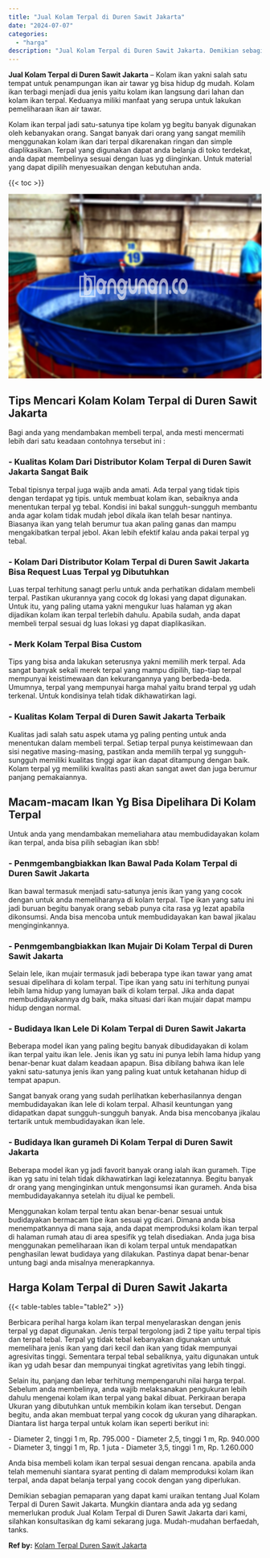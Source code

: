 ```yaml
---
title: "Jual Kolam Terpal di Duren Sawit Jakarta"
date: "2024-07-07"
categories: 
  - "harga"
description: "Jual Kolam Terpal di Duren Sawit Jakarta. Demikian sebagian pemaparan yang dapat kami uraikan tentang Jual Kolam Terpal di Duren Sawit Jakarta. Mungkin diant..."
---
```


**Jual Kolam Terpal di Duren Sawit Jakarta** – Kolam ikan yakni salah satu tempat untuk penampungan ikan air tawar yg bisa hidup dg mudah. Kolam ikan terbagi menjadi dua jenis yaitu kolam ikan langsung dari lahan dan kolam ikan terpal. Keduanya miliki manfaat yang serupa untuk lakukan pemeliharaan ikan air tawar.

Kolam ikan terpal jadi satu-satunya tipe kolam yg begitu banyak digunakan oleh kebanyakan orang. Sangat banyak dari orang yang sangat memilih menggunakan kolam ikan dari terpal dikarenakan ringan dan simple diaplikasikan. Terpal yang digunakan dapat anda belanja di toko terdekat, anda dapat membelinya sesuai dengan luas yg diinginkan. Untuk material yang dapat dipilih menyesuaikan dengan kebutuhan anda.

{{< toc >}}

![Jual Kolam Terpal di Duren Sawit Jakarta](/images/jual-kolam-terpal-31.png)

## Tips Mencari Kolam Kolam Terpal di Duren Sawit Jakarta

Bagi anda yang mendambakan membeli terpal, anda mesti mencermati lebih dari satu keadaan contohnya tersebut ini :

### \- Kualitas Kolam Dari Distributor Kolam Terpal di Duren Sawit Jakarta Sangat Baik

Tebal tipisnya terpal juga wajib anda amati. Ada terpal yang tidak tipis dengan terdapat yg tipis. untuk membuat kolam ikan, sebaiknya anda menentukan terpal yg tebal. Kondisi ini bakal sungguh-sungguh membantu anda agar kolam tidak mudah jebol dikala ikan telah besar nantinya. Biasanya ikan yang telah berumur tua akan paling ganas dan mampu mengakibatkan terpal jebol. Akan lebih efektif kalau anda pakai terpal yg tebal.

### \- Kolam Dari Distributor Kolam Terpal di Duren Sawit Jakarta Bisa Request Luas Terpal yg Dibutuhkan

Luas terpal terhitung sanagt perlu untuk anda perhatikan didalam membeli terpal. Pastikan ukurannya yang cocok dg lokasi yang dapat digunakan. Untuk itu, yang paling utama yakni mengukur luas halaman yg akan dijadikan kolam ikan terpal terlebih dahulu. Apabila sudah, anda dapat membeli terpal sesuai dg luas lokasi yg dapat diaplikasikan.

### \- Merk Kolam Terpal Bisa Custom

Tips yang bisa anda lakukan seterusnya yakni memilih merk terpal. Ada sangat banyak sekali merek terpal yang mampu dipilih, tiap-tiap terpal mempunyai keistimewaan dan kekurangannya yang berbeda-beda. Umumnya, terpal yang mempunyai harga mahal yaitu brand terpal yg udah terkenal. Untuk kondisinya telah tidak dikhawatirkan lagi.

### \- Kualitas Kolam Terpal di Duren Sawit Jakarta Terbaik

Kualitas jadi salah satu aspek utama yg paling penting untuk anda menentukan dalam membeli terpal. Setiap terpal punya keistimewaan dan sisi negative masing-masing, pastikan anda memilih terpal yg sungguh-sungguh memiliki kualitas tinggi agar ikan dapat ditampung dengan baik. Kolam terpal yg memiliki kwalitas pasti akan sangat awet dan juga berumur panjang pemakaiannya.

## Macam-macam Ikan Yg Bisa Dipelihara Di Kolam Terpal

Untuk anda yang mendambakan memeliahara atau membudidayakan kolam ikan terpal, anda bisa pilih sebagian ikan sbb!

### \- Penmgembangbiakkan Ikan Bawal Pada Kolam Terpal di Duren Sawit Jakarta

Ikan bawal termasuk menjadi satu-satunya jenis ikan yang yang cocok dengan untuk anda memeliharanya di kolam terpal. Tipe ikan yang satu ini jadi buruan begitu banyak orang sebab punya cita rasa yg lezat apabila dikonsumsi. Anda bisa mencoba untuk membudidayakan kan bawal jikalau menginginkannya.

### \- Penmgembangbiakkan Ikan Mujair Di Kolam Terpal di Duren Sawit Jakarta

Selain lele, ikan mujair termasuk jadi beberapa type ikan tawar yang amat sesuai dipelihara di kolam terpal. Tipe ikan yang satu ini terhitung punyai lebih lama hidup yang lumayan baik di kolam terpal. Jika anda dapat membudidayakannya dg baik, maka situasi dari ikan mujair dapat mampu hidup dengan normal.

### \- Budidaya Ikan Lele Di Kolam Terpal di Duren Sawit Jakarta

Beberapa model ikan yang paling begitu banyak dibudidayakan di kolam ikan terpal yaitu ikan lele. Jenis ikan yg satu ini punya lebih lama hidup yang benar-benar kuat dalam keadaan apapun. Bisa dibilang bahwa ikan lele yakni satu-satunya jenis ikan yang paling kuat untuk ketahanan hidup di tempat apapun.

Sangat banyak orang yang sudah perlihatkan keberhasilannya dengan membudidayakan ikan lele di kolam terpal. Alhasil keuntungan yang didapatkan dapat sungguh-sungguh banyak. Anda bisa mencobanya jikalau tertarik untuk membudidayakan ikan lele.

### \- Budidaya Ikan gurameh Di Kolam Terpal di Duren Sawit Jakarta

Beberapa model ikan yg jadi favorit banyak orang ialah ikan gurameh. Tipe ikan yg satu ini telah tidak dikhawatirkan lagi kelezatannya. Begitu banyak dr orang yang menginginkan untuk mengonsumsi ikan gurameh. Anda bisa membudidayakannya setelah itu dijual ke pembeli.

Menggunakan kolam terpal tentu akan benar-benar sesuai untuk budidayakan bermacam tipe ikan sesuai yg dicari. Dimana anda bisa menempatkannya di mana saja, anda dapat memproduksi kolam ikan terpal di halaman rumah atau di area spesifik yg telah disediakan. Anda juga bisa menggunakan pemeliharaan ikan di kolam terpal untuk mendapatkan penghasilan lewat budidaya yang dilakukan. Pastinya dapat benar-benar untung bagi anda misalnya menerapkannya.

## Harga Kolam Terpal di Duren Sawit Jakarta

{{< table-tables table="table2" >}}

Berbicara perihal harga kolam ikan terpal menyelaraskan dengan jenis terpal yg dapat digunakan. Jenis terpal tergolong jadi 2 tipe yaitu terpal tipis dan terpal tebal. Terpal yg tidak tebal kebanyakan digunakan untuk memelihara jenis ikan yang dari kecil dan ikan yang tidak mempunyai agresivitas tinggi. Sementara terpal tebal sebaliknya, yaitu digunakan untuk ikan yg udah besar dan mempunyai tingkat agretivitas yang lebih tinggi.

Selain itu, panjang dan lebar terhitung mempengaruhi nilai harga terpal. Sebelum anda membelinya, anda wajib melaksanakan pengukuran lebih dahulu mengenai kolam ikan terpal yang bakal dibuat. Perkiraan berapa Ukuran yang dibutuhkan untuk membikin kolam ikan tersebut. Dengan begitu, anda akan membuat terpal yang cocok dg ukuran yang diharapkan. Diantara list harga terpal untuk kolam ikan seperti berikut ini:

\- Diameter 2, tinggi 1 m, Rp. 795.000 - Diameter 2,5, tinggi 1 m, Rp. 940.000 - Diameter 3, tinggi 1 m, Rp. 1 juta - Diameter 3,5, tinggi 1 m, Rp. 1.260.000

Anda bisa membeli kolam ikan terpal sesuai dengan rencana. apabila anda telah memenuhi siantara syarat penting di dalam memproduksi kolam ikan terpal, anda dapat belanja terpal yang cocok dengan yang diperlukan.

Demikian sebagian pemaparan yang dapat kami uraikan tentang Jual Kolam Terpal di Duren Sawit Jakarta. Mungkin diantara anda ada yg sedang memerlukan produk Jual Kolam Terpal di Duren Sawit Jakarta dari kami, silahkan konsultasikan dg kami sekarang juga. Mudah-mudahan berfaedah, tanks.

**Ref by:** [Kolam Terpal Duren Sawit Jakarta](https://id.wikipedia.org/wiki/Kolam)
